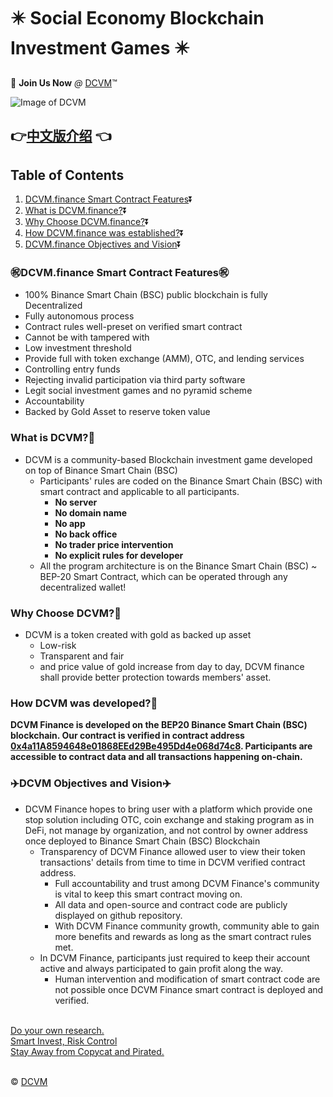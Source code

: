 # :eight_pointed_black_star: Social Economy Blockchain Investment Games :eight_pointed_black_star:

:100: **Join Us Now** *@* [DCVM](https://dcvc.finance/login):tm:

![Image of DCVM](https://dcvc.finance/images/favicon.png)

<!-- ## :point_right:[Forum Promotion Post]() :point_left:
## :point_right:[Medium Post]() :point_left:
## :point_right:[论坛推广]() :point_left:-->
## :point_right:[中文版介绍](https://github.com/DCVCCapital/DCVM-Token/blob/main/README_CN.md) :point_left: 


## Table of Contents
1. [DCVM.finance Smart Contract Features](#DCVM.finance--Features):arrow_double_down:
2. [What is DCVM.finance?](#What--DCVM):arrow_double_down:
3. [Why Choose DCVM.finance?](#Why--DCVM):arrow_double_down:
4. [How DCVM.finance was established?](#How--DCVM):arrow_double_down:
5. [DCVM.finance Objectives and Vision](#DCVM--ObjectivesVision):arrow_double_down:
### :congratulations:DCVM.finance Smart Contract Features:congratulations:
<a name="DCVM.finance--Features"></a>
   * 100% Binance Smart Chain (BSC) public blockchain is fully Decentralized
   * Fully autonomous process
   * Contract rules well-preset on verified smart contract
   * Cannot be with tampered with
   * Low investment threshold 
   * Provide full with token exchange (AMM), OTC, and lending services
   * Controlling entry funds
   * Rejecting invalid participation via third party software
   * Legit social investment games and no pyramid scheme
   * Accountability
   * Backed by Gold Asset to reserve token value

### What is DCVM?:volcano:
<a name="What--DCVM"></a>
* DCVM is a community-based Blockchain investment game developed on top of Binance Smart Chain (BSC) 
   * Participants' rules are coded on the Binance Smart Chain (BSC) with smart contract and applicable to all participants.
      * __No server__
      * __No domain name__
      * __No app__
      * __No back office__
      * __No trader price intervention__
      * __No explicit rules for developer__
   * All the program architecture is on the Binance Smart Chain (BSC) ~ BEP-20 Smart Contract, which can be operated through any decentralized wallet!

### Why Choose DCVM?:muscle:
<a name="Why--DCVM"></a>
  * DCVM is a token created with gold as backed up asset
      * Low-risk
      * Transparent and fair
      * and price value of gold increase from day to day, DCVM finance shall provide better protection towards members' asset.

### How DCVM was developed?:high_brightness:
<a name="How--DCVM"></a>
__DCVM Finance is developed on the BEP20 Binance Smart Chain (BSC) blockchain. Our contract is verified in contract address [0x4a11A8594648e01868EEd29Be495Dd4e068d74c8](https://bscscan.com/token/0x4a11A8594648e01868EEd29Be495Dd4e068d74c8). Participants are accessible to contract data and all transactions happening on-chain.__

### :airplane:DCVM Objectives and Vision:airplane:
<a name="DCVM--ObjectivesVision"></a>
- DCVM Finance hopes to bring user with a platform which provide one stop solution including OTC, coin exchange and staking program as in DeFi, not manage by organization, and not control by owner address once deployed to Binance Smart Chain (BSC) Blockchain
  - Transparency of DCVM Finance allowed user to view their token transactions' details from time to time in DCVM verified contract address.
    - Full accountability and trust among DCVM Finance's community is vital to keep this smart contract moving on.
    - All data and open-source and contract code are publicly displayed on github repository. 
    - With DCVM Finance community growth, community able to gain more benefits and rewards as long as the smart contract rules met. 
  - In DCVM Finance, participants just required to keep their account active and always participated to gain profit along the way.
      - Human intervention and modification of smart contract code are not possible once DCVM Finance smart contract is deployed and verified.</br>
      </br>

[Do your own research.](https://dcvc.finance/)</br>
[Smart Invest, Risk Control](https://dcvc.finance/)</br>
[Stay Away from Copycat and Pirated.](https://dcvc.finance/)</br>
</br>

:copyright: [DCVM](https://dcvc.finance/)
